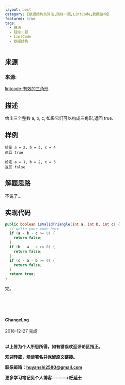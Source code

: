 ```yaml
---
layout: post
category: [数据结构及算法,随缘一题,LintCode,数据结构]
featured: true
tags:
  - 算法
  - 随缘一题
  - LintCode
  - 数据结构
---
```


## 来源

### 来源:   
<a href="https://www.lintcode.com/problem/valid-triangle/description">lintcode-有效的三角形</a>

## 描述

给出三个整数 a, b, c, 如果它们可以构成三角形,返回 true.

## 样例

```
给定 a = 2, b = 3, c = 4
返回 true

给定 a = 1, b = 2, c = 3
返回 false
```


## 解题思路

不说了...

## 实现代码

```java
public boolean isValidTriangle(int a, int b, int c) {
  // write your code here
  if (a - b - c >= 0) {
    return false;
  }
  if (b - a - c >= 0) {
    return false;
  }
  if (c - a - b >= 0) {
    return false;
  }
  return true;
}
```


完。

<br>
<br>
<br>
<h4>ChangeLog</h4>
2018-12-27 完成
<br>
<br>


**以上皆为个人所思所得，如有错误欢迎评论区指正。**

**欢迎转载，烦请署名并保留原文链接。**

**联系邮箱：huyanshi2580@gmail.com**

**更多学习笔记见个人博客------><a href="{{ site.baseurl }}/">呼延十</a>**
